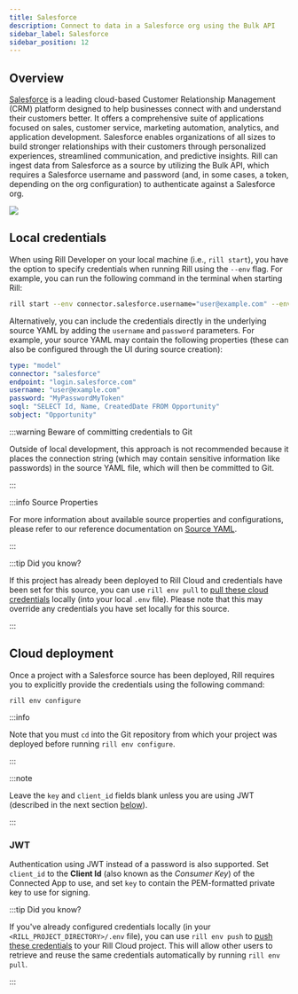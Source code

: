 ```yaml
---
title: Salesforce
description: Connect to data in a Salesforce org using the Bulk API
sidebar_label: Salesforce
sidebar_position: 12
---
```


<!-- WARNING: There are links to this page in source code. If you move it, find and replace the links and consider adding a redirect in docusaurus.config.js. -->

## Overview

[Salesforce](https://www.salesforce.com/) is a leading cloud-based Customer Relationship Management (CRM) platform designed to help businesses connect with and understand their customers better. It offers a comprehensive suite of applications focused on sales, customer service, marketing automation, analytics, and application development. Salesforce enables organizations of all sizes to build stronger relationships with their customers through personalized experiences, streamlined communication, and predictive insights. Rill can ingest data from Salesforce as a source by utilizing the Bulk API, which requires a Salesforce username and password (and, in some cases, a token, depending on the org configuration) to authenticate against a Salesforce org.

<img src='/img/reference/connectors/salesforce/salesforce.png' class='centered' />
<br />

## Local credentials

When using Rill Developer on your local machine (i.e., `rill start`), you have the option to specify credentials when running Rill using the `--env` flag. For example, you can run the following command in the terminal when starting Rill:
```bash
rill start --env connector.salesforce.username="user@example.com" --env connector.salesforce.password="MyPasswordMyToken"
```

Alternatively, you can include the credentials directly in the underlying source YAML by adding the `username` and `password` parameters. For example, your source YAML may contain the following properties (these can also be configured through the UI during source creation):
```yaml
type: "model"
connector: "salesforce"
endpoint: "login.salesforce.com"
username: "user@example.com"
password: "MyPasswordMyToken"
soql: "SELECT Id, Name, CreatedDate FROM Opportunity"
sobject: "Opportunity"
```

:::warning Beware of committing credentials to Git

Outside of local development, this approach is not recommended because it places the connection string (which may contain sensitive information like passwords) in the source YAML file, which will then be committed to Git.

:::

:::info Source Properties

For more information about available source properties and configurations, please refer to our reference documentation on [Source YAML](/reference/project-files/index.md).

:::

:::tip Did you know?

If this project has already been deployed to Rill Cloud and credentials have been set for this source, you can use `rill env pull` to [pull these cloud credentials](/build/credentials/credentials.md#rill-env-pull) locally (into your local `.env` file). Please note that this may override any credentials you have set locally for this source.

:::

## Cloud deployment

Once a project with a Salesforce source has been deployed, Rill requires you to explicitly provide the credentials using the following command:

```
rill env configure
```

:::info

Note that you must `cd` into the Git repository from which your project was deployed before running `rill env configure`.

:::

:::note

Leave the `key` and `client_id` fields blank unless you are using JWT (described in the next section [below](#jwt)).

:::

### JWT

Authentication using JWT instead of a password is also supported. Set `client_id` to the **Client Id** (also known as the _Consumer Key_) of the Connected App to use, and set `key` to contain the PEM-formatted private key to use for signing.

:::tip Did you know?

If you've already configured credentials locally (in your `<RILL_PROJECT_DIRECTORY>/.env` file), you can use `rill env push` to [push these credentials](/build/credentials/credentials.md#rill-env-push) to your Rill Cloud project. This will allow other users to retrieve and reuse the same credentials automatically by running `rill env pull`.

:::